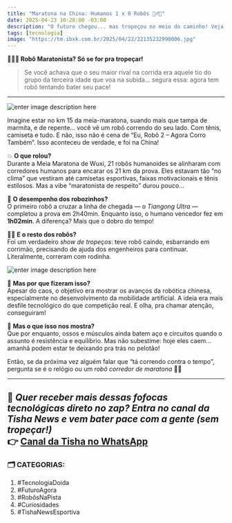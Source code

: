 ```yaml
---
title: "Maratona na China: Humanos 1 x 0 Robôs 🏃‍♂️🤖"
date: 2025-04-23 10:28:00 -03:00
description: "O futuro chegou... mas tropeçou no meio do caminho! Veja como foi a meia-maratona com 21 robôs humanoides na China."
tags: [tecnologia]
image: "https://tm.ibxk.com.br/2025/04/22/22135232998006.jpg"
---
```


**🤖🏃‍♂️ Robô Maratonista? Só se for pra tropeçar!**

> Se você achava que o seu maior rival na corrida era aquele tio do grupo da terceira idade que voa na subida... segura essa: agora tem robô tentando bater seu pace!

---

![enter image description here](https://i1.wp.com/tisha.geanramos.com.br/img/robochina.jpg?resize=700,394)

Imagine estar no km 15 da meia-maratona, suando mais que tampa de marmita, e de repente... você vê um robô correndo do seu lado. Com tênis, camiseta e tudo. E não, isso não é cena de “Eu, Robô 2 – Agora Corro Também”. Isso aconteceu de verdade, e foi na China!


💥 **O que rolou?**  
Durante a Meia Maratona de Wuxi, 21 robôs humanoides se alinharam com corredores humanos para encarar os 21 km da prova. Eles estavam tão “no clima” que vestiram até camisetas esportivas, faixas motivacionais e tênis estilosos. Mas a vibe “maratonista de respeito” durou pouco...

🤖 **O desempenho dos robozinhos?**  
O primeiro robô a cruzar a linha de chegada — o *Tiangong Ultra* — completou a prova em 2h40min. Enquanto isso, o humano vencedor fez em **1h02min**. A diferença? Mais que o dobro do tempo!

😵‍💫 **E o resto dos robôs?**  
Foi um verdadeiro *show de tropeços*: teve robô caindo, esbarrando em corrimão, precisando de ajuda dos engenheiros para continuar. Literalmente, correram com rodinha.

![enter image description here](https://i1.wp.com/tisha.geanramos.com.br/img/robochina2.jpg?resize=700,394)

🔬 **Mas por que fizeram isso?**  
Apesar do caos, o objetivo era mostrar os avanços da robótica chinesa, especialmente no desenvolvimento da mobilidade artificial. A ideia era mais desfile tecnológico do que competição real. E olha, pra chamar atenção, conseguiram!

🦴 **Mas o que isso nos mostra?**  
Que por enquanto, ossos e músculos ainda batem aço e circuitos quando o assunto é resistência e equilíbrio. Mas não subestime: hoje eles caem... amanhã podem estar te deixando pra trás no pelotão!


Então, se da próxima vez alguém falar que “tá correndo contra o tempo”, pergunta se é o relógio ou um *robô corredor de maratona* 🤖💨

---
📲 *Quer receber mais dessas fofocas tecnológicas direto no zap? Entra no canal da Tisha News e vem bater pace com a gente (sem tropeçar!)*  
👉 [Canal da Tisha no WhatsApp](https://whatsapp.com/channel/tishanews)
---

### 🗂️ CATEGORIAS:

1. #TecnologiaDoida
2. #FuturoAgora
3. #RobôsNaPista
4. #Curiosidades
5. #TishaNewsEsportiva
